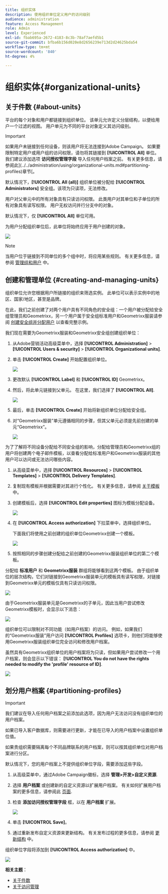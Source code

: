 ```yaml
---
title: 组织实体
description: 使用组织单位定义用户的访问级别
audience: administration
feature: Access Management
role: Admin
level: Experienced
exl-id: fbab695a-2672-4183-8c3b-78af7aefd5b1
source-git-commit: bfba6b156d020e8d2656239e713d2d24625bda54
workflow-type: tm+mt
source-wordcount: '840'
ht-degree: 4%

---
```


# 组织实体{#organizational-units}

## 关于件数 {#about-units}

平台的每个对象和用户都链接到组织单位。 该单元允许定义分层结构，以便给用户一个过滤的视图。 用户单元为不同的平台对象定义其访问级别。

>[!IMPORTANT]
>
>如果用户未链接到任何设备，则该用户将无法连接到Adobe Campaign。 如果要限制特定用户或用户组的访问权限，请勿将其链接到 **[!UICONTROL All]** 单位。 我们建议添加选项 **访问授权管理字段** 导入任何用户档案之前。 有关更多信息，请参阅此](../../administration/using/organizational-units.md#partitioning-profiles)章节[。
>
>默认情况下，**[!UICONTROL All (all)]** 组织单位被分配给 **[!UICONTROL Administrators]** 安全组。该项为只读项，无法修改。

用户对父单元中的所有对象具有只读访问权限。 此类用户对其单位和子单位的所有对象具有读写权限。 用户无权访问并行分支中的对象。

默认情况下，仅 **[!UICONTROL All]** 单位可用。

为用户分配组织单位后，此单位将始终应用于用户创建的对象。

![](assets/user_management_2.png)

>[!NOTE]
>
>当用户位于链接到不同单位的多个组中时，将应用某些规则。 有关更多信息，请参阅 [管理组和用户](../../administration/using/managing-groups-and-users.md) 中。

## 创建和管理单位 {#creating-and-managing-units}

组织单位允许您根据用户所链接的组织来筛选实例。 此单位可以表示实例中的地区、国家/地区，甚至是品牌。

在此，我们之前创建了对两个用户具有不同角色的安全组：一个用户被分配给安全组管理员和Geometrixx，另一个用户属于安全组标准用户和Geometrixx服装请参阅 [创建安全组并分配用户](../../administration/using/managing-groups-and-users.md#creating-a-security-group-and-assigning-users) 以查看完整示例。

我们现在需要为Geometrixx服装和Geometrixx安全组创建组织单位：

1. 从Adobe营销活动高级菜单中，选择 **[!UICONTROL Administration]** > **[!UICONTROL Users & security]** > **[!UICONTROL Organizational units]**.
1. 单击 **[!UICONTROL Create]** 开始配置组织单位。

   ![](assets/manage_units_1.png)

1. 更改默认 **[!UICONTROL Label]** 和 **[!UICONTROL ID]** Geometrixx。
1. 然后，将此单元链接到父单元。 在这里，我们选择了 **[!UICONTROL All]**.

   ![](assets/manage_units_2.png)

1. 最后，单击 **[!UICONTROL Create]** 开始将新组织单位分配给安全组。
1. 对“Geometrixx服装”单元遵循相同的步骤，但其父单元必须是先前创建的单元“Geometrixx”。

   ![](assets/manage_units_3.png)

为了了解将不同设备分配给不同安全组的影响，分配给管理员和Geometrixx组的用户将创建两个电子邮件模板，以查看分配给标准用户和Geometrixx服装的其他用户可以访问或无法访问哪些内容。

1. 从高级菜单中，选择 **[!UICONTROL Resources]** > **[!UICONTROL Templates]** > **[!UICONTROL Delivery Templates]**.
1. 复制现有模板并根据需要对其进行个性化。 有关更多信息，请参阅 [关于模板](../../start/using/marketing-activity-templates.md) 中。
1. 创建模板后，选择 **[!UICONTROL Edit properties]** 图标为模板分配设备。

   ![](assets/manage_units_6.png)

1. 在 **[!UICONTROL Access authorization]** 下拉菜单中，选择组织单位。

   下面我们将使用之前创建的组织单位Geometrixx创建一个模板。

   ![](assets/manage_units_5.png)

1. 按照相同的步骤创建分配给之前创建的Geometrixx服装组织单位的第二个模板。

分配给 **标准用户** 和 **Geometrixx服装** 群组将能够看到这两个模板。 由于组织单位的层次结构，它们对链接到Geometrixx服装单元的模板具有读写权限，对链接到Geometrixx单元的模板仅具有只读访问权限。

![](assets/manage_units_7.png)

由于Geometrixx服装单元是Geometrixx的子单元，因此当用户尝试修改Geometrixx模板时，会显示以下消息：

![](assets/manage_units_8.png)

组织单位可以限制对不同功能（如用户档案）的访问。 例如，如果我们的“Geometrixx服装”用户访问 **[!UICONTROL Profiles]** 选项卡，则他们将能够使用Geometrixx服装组织单位完全访问和修改用户档案。

虽然具有Geometrixx组织单位的用户档案将为只读，但如果用户尝试修改一个用户档案，则会显示以下错误： **[!UICONTROL You do not have the rights needed to modify the 'profile' resource of ID]**.

![](assets/manage_units_10.png)

## 划分用户档案 {#partitioning-profiles}

>[!IMPORTANT]
>
>我们建议在导入任何用户档案之前添加此选项，因为用户无法访问没有组织单位的用户档案。
>
>如果已导入客户数据库，则需要进行更新，才能在已导入的用户档案中设置组织单位值。

如果贵组织需要隔离每个不同品牌联系的用户档案，则可以按其组织单位对用户档案进行分区。

默认情况下，您的用户档案上不提供组织单位字段，需要添加这些字段。

1. 从高级菜单中，通过Adobe Campaign徽标，选择 **管理>开发>自定义资源**.
1. 选择 **用户档案** 或创建新的自定义资源以扩展用户档案。 有关如何扩展用户档案的更多信息，请参阅此 [页面](../../developing/using/extending-the-profile-resource-with-a-new-field.md#step-1--extend-the-profile-resource).
1. 检查 **添加访问授权管理字段** 框，以在 **用户档案** 扩展。

   ![](assets/user_management_9.png)

1. 单击 **[!UICONTROL Save]**。
1. 通过重新发布自定义资源来更新结构。 有关发布过程的更多信息，请参阅 [更新结构](../../developing/using/updating-the-database-structure.md) 中。

组织单位字段将添加到 **[!UICONTROL Access authorization]** 中。

![](assets/user_management_10.png)

**相关主题**：

* [关于件数](../../administration/using/organizational-units.md#about-units)
* [关于访问管理](../../administration/using/about-access-management.md)
